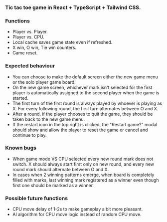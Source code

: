 ### Tic tac toe game in React + TypeScript + Tailwind CSS.

### Functions

- Player vs. Player.
- Player vs. CPU.
- Local cache saves game state even if refreshed.
- X win, O win, Tie win counters.
- Game reset.

### Expected behaviour

- You can choose to make the default screen either the new game menu or the solo player game board.
- On the new game screen, whichever mark isn't selected for the first player is automatically assigned to the second player when the game is started.
- The first turn of the first round is always played by whoever is playing as X. For every following round, the first turn alternates between O and X.
- After a round, if the player chooses to quit the game, they should be taken back to the new game menu.
- If the restart icon in the top right is clicked, the "Restart game?" modal should show and allow the player to reset the game or cancel and continue to play.

### Known bugs

- When game mode VS CPU selected every new round mark does not switch. X should always start first only on new round, and every new round mark should alternate between O and X.
- In cases when 2 winning patterns emerge, when board is completely filled with marks, last winning mark registered as a winner even though first one should be marked as a winner.

### Possible future functions

- CPU move delay of 1-2s to make gameplay a bit more pleasant.
- AI algorithm for CPU move logic instead of random CPU move.
